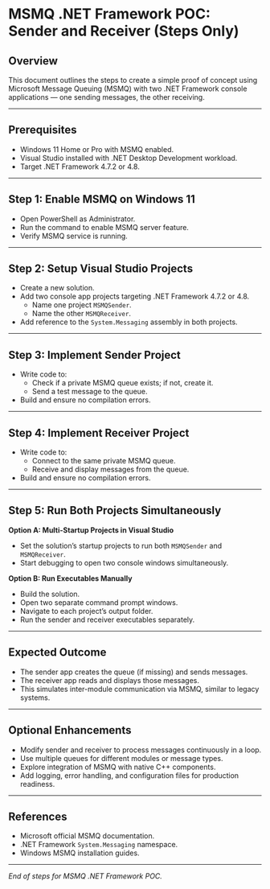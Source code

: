 # MSMQ .NET Framework POC: Sender and Receiver (Steps Only)

## Overview
This document outlines the steps to create a simple proof of concept using Microsoft Message Queuing (MSMQ) with two .NET Framework console applications — one sending messages, the other receiving.

---

## Prerequisites

- Windows 11 Home or Pro with MSMQ enabled.
- Visual Studio installed with .NET Desktop Development workload.
- Target .NET Framework 4.7.2 or 4.8.

---

## Step 1: Enable MSMQ on Windows 11

- Open PowerShell as Administrator.
- Run the command to enable MSMQ server feature.
- Verify MSMQ service is running.

---

## Step 2: Setup Visual Studio Projects

- Create a new solution.
- Add two console app projects targeting .NET Framework 4.7.2 or 4.8.
  - Name one project `MSMQSender`.
  - Name the other `MSMQReceiver`.
- Add reference to the `System.Messaging` assembly in both projects.

---

## Step 3: Implement Sender Project

- Write code to:
  - Check if a private MSMQ queue exists; if not, create it.
  - Send a test message to the queue.
- Build and ensure no compilation errors.

---

## Step 4: Implement Receiver Project

- Write code to:
  - Connect to the same private MSMQ queue.
  - Receive and display messages from the queue.
- Build and ensure no compilation errors.

---

## Step 5: Run Both Projects Simultaneously

**Option A: Multi-Startup Projects in Visual Studio**

- Set the solution’s startup projects to run both `MSMQSender` and `MSMQReceiver`.
- Start debugging to open two console windows simultaneously.

**Option B: Run Executables Manually**

- Build the solution.
- Open two separate command prompt windows.
- Navigate to each project’s output folder.
- Run the sender and receiver executables separately.

---

## Expected Outcome

- The sender app creates the queue (if missing) and sends messages.
- The receiver app reads and displays those messages.
- This simulates inter-module communication via MSMQ, similar to legacy systems.

---

## Optional Enhancements

- Modify sender and receiver to process messages continuously in a loop.
- Use multiple queues for different modules or message types.
- Explore integration of MSMQ with native C++ components.
- Add logging, error handling, and configuration files for production readiness.

---

## References

- Microsoft official MSMQ documentation.
- .NET Framework `System.Messaging` namespace.
- Windows MSMQ installation guides.

---

*End of steps for MSMQ .NET Framework POC.*
